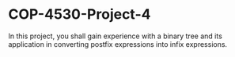 # COP-4530-Project-4
In this project, you shall gain experience with a binary tree and its application in converting postfix expressions into infix expressions.

